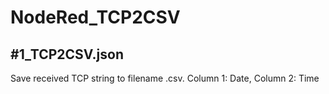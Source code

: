 # NodeRed_TCP2CSV

## #1_TCP2CSV.json
Save received TCP string to filename <YYMMDD HH:mm>.csv. Column 1: Date, Column 2: Time
